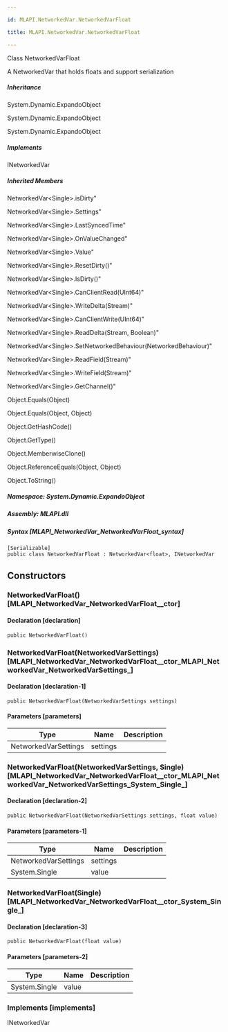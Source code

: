 ```yaml
---

id: MLAPI.NetworkedVar.NetworkedVarFloat

title: MLAPI.NetworkedVar.NetworkedVarFloat

---
```


Class NetworkedVarFloat

<div class="markdown level0 summary" markdown="1">

A NetworkedVar that holds floats and support serialization

</div>

<div class="markdown level0 conceptual" markdown="1">

</div>

<div class="inheritance" markdown="1">

##### Inheritance

<div class="level0" markdown="1">

System.Dynamic.ExpandoObject

</div>

<div class="level1" markdown="1">

System.Dynamic.ExpandoObject

</div>

<div class="level2" markdown="1">

System.Dynamic.ExpandoObject

</div>

</div>

<div markdown="1" classs="implements">

##### Implements

<div markdown="1">

INetworkedVar

</div>

</div>

<div class="inheritedMembers" markdown="1">

##### Inherited Members

<div markdown="1">

NetworkedVar\<Single\>.isDirty"

</div>

<div markdown="1">

NetworkedVar\<Single\>.Settings"

</div>

<div markdown="1">

NetworkedVar\<Single\>.LastSyncedTime"

</div>

<div markdown="1">

NetworkedVar\<Single\>.OnValueChanged"

</div>

<div markdown="1">

NetworkedVar\<Single\>.Value"

</div>

<div markdown="1">

NetworkedVar\<Single\>.ResetDirty()"

</div>

<div markdown="1">

NetworkedVar\<Single\>.IsDirty()"

</div>

<div markdown="1">

NetworkedVar\<Single\>.CanClientRead(UInt64)"

</div>

<div markdown="1">

NetworkedVar\<Single\>.WriteDelta(Stream)"

</div>

<div markdown="1">

NetworkedVar\<Single\>.CanClientWrite(UInt64)"

</div>

<div markdown="1">

NetworkedVar\<Single\>.ReadDelta(Stream, Boolean)"

</div>

<div markdown="1">

NetworkedVar\<Single\>.SetNetworkedBehaviour(NetworkedBehaviour)"

</div>

<div markdown="1">

NetworkedVar\<Single\>.ReadField(Stream)"

</div>

<div markdown="1">

NetworkedVar\<Single\>.WriteField(Stream)"

</div>

<div markdown="1">

NetworkedVar\<Single\>.GetChannel()"

</div>

<div markdown="1">

Object.Equals(Object)

</div>

<div markdown="1">

Object.Equals(Object, Object)

</div>

<div markdown="1">

Object.GetHashCode()

</div>

<div markdown="1">

Object.GetType()

</div>

<div markdown="1">

Object.MemberwiseClone()

</div>

<div markdown="1">

Object.ReferenceEquals(Object, Object)

</div>

<div markdown="1">

Object.ToString()

</div>

</div>

##### **Namespace**: System.Dynamic.ExpandoObject

##### **Assembly**: MLAPI.dll

##### Syntax [MLAPI_NetworkedVar_NetworkedVarFloat_syntax]

    [Serializable]
    public class NetworkedVarFloat : NetworkedVar<float>, INetworkedVar

## Constructors <span id="MLAPI_NetworkedVar_NetworkedVarFloat__ctor_"></span>

### NetworkedVarFloat() [MLAPI_NetworkedVar_NetworkedVarFloat__ctor]

<div class="markdown level1 summary" markdown="1">

</div>

<div class="markdown level1 conceptual" markdown="1">

</div>

#### Declaration [declaration]

    public NetworkedVarFloat()

<span id="MLAPI_NetworkedVar_NetworkedVarFloat__ctor_"></span>

### NetworkedVarFloat(NetworkedVarSettings) [MLAPI_NetworkedVar_NetworkedVarFloat__ctor_MLAPI_NetworkedVar_NetworkedVarSettings_]

<div class="markdown level1 summary" markdown="1">

</div>

<div class="markdown level1 conceptual" markdown="1">

</div>

#### Declaration [declaration-1]

    public NetworkedVarFloat(NetworkedVarSettings settings)

#### Parameters [parameters]

| Type                 | Name                                        | Description |
|----------------------|---------------------------------------------|-------------|
| NetworkedVarSettings | <span class="parametername">settings</span> |             |

<span id="MLAPI_NetworkedVar_NetworkedVarFloat__ctor_"></span>

### NetworkedVarFloat(NetworkedVarSettings, Single) [MLAPI_NetworkedVar_NetworkedVarFloat__ctor_MLAPI_NetworkedVar_NetworkedVarSettings_System_Single_]

<div class="markdown level1 summary" markdown="1">

</div>

<div class="markdown level1 conceptual" markdown="1">

</div>

#### Declaration [declaration-2]

    public NetworkedVarFloat(NetworkedVarSettings settings, float value)

#### Parameters [parameters-1]

| Type                                    | Name                                        | Description |
|-----------------------------------------|---------------------------------------------|-------------|
| NetworkedVarSettings                    | <span class="parametername">settings</span> |             |
| <span class="xref">System.Single</span> | <span class="parametername">value</span>    |             |

<span id="MLAPI_NetworkedVar_NetworkedVarFloat__ctor_"></span>

### NetworkedVarFloat(Single) [MLAPI_NetworkedVar_NetworkedVarFloat__ctor_System_Single_]

<div class="markdown level1 summary" markdown="1">

</div>

<div class="markdown level1 conceptual" markdown="1">

</div>

#### Declaration [declaration-3]

    public NetworkedVarFloat(float value)

#### Parameters [parameters-2]

| Type                                    | Name                                     | Description |
|-----------------------------------------|------------------------------------------|-------------|
| <span class="xref">System.Single</span> | <span class="parametername">value</span> |             |

### Implements [implements]

<div markdown="1">

INetworkedVar

</div>
